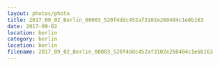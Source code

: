 ```yaml
---
layout: photos/photo
title: 2017_09_02_Berlin_00003_520f4ddc452af3102e260404c1e6b163
date: 2017-09-02
location: berlin
category: berlin
location: berlin
filename: 2017_09_02_Berlin_00003_520f4ddc452af3102e260404c1e6b163
---
```

